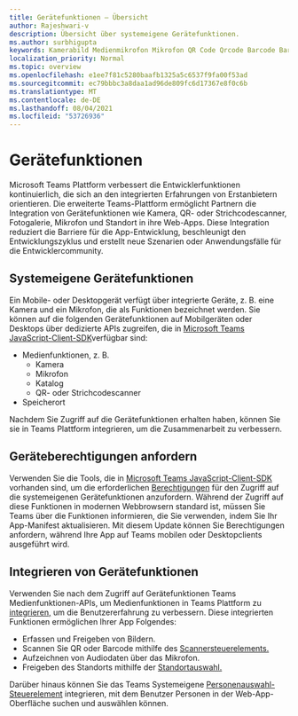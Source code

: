 ```yaml
---
title: Gerätefunktionen – Übersicht
author: Rajeshwari-v
description: Übersicht über systemeigene Gerätefunktionen.
ms.author: surbhigupta
keywords: Kamerabild Medienmikrofon Mikrofon QR Code Qrcode Barcode Barcode Scan Location Map Capabilities native Geräteberechtigungen
localization_priority: Normal
ms.topic: overview
ms.openlocfilehash: e1ee7f81c5280baafb1325a5c6537f9fa00f53ad
ms.sourcegitcommit: ec79bbbc3a8daa1ad96de809fc6d17367e8f0c6b
ms.translationtype: MT
ms.contentlocale: de-DE
ms.lasthandoff: 08/04/2021
ms.locfileid: "53726936"
---
```

# <a name="device-capabilities"></a>Gerätefunktionen

Microsoft Teams Plattform verbessert die Entwicklerfunktionen kontinuierlich, die sich an den integrierten Erfahrungen von Erstanbietern orientieren. Die erweiterte Teams-Plattform ermöglicht Partnern die Integration von Gerätefunktionen wie Kamera, QR- oder Strichcodescanner, Fotogalerie, Mikrofon und Standort in ihre Web-Apps. Diese Integration reduziert die Barriere für die App-Entwicklung, beschleunigt den Entwicklungszyklus und erstellt neue Szenarien oder Anwendungsfälle für die Entwicklercommunity.

## <a name="native-device-capabilities"></a>Systemeigene Gerätefunktionen

Ein Mobile- oder Desktopgerät verfügt über integrierte Geräte, z. B. eine Kamera und ein Mikrofon, die als Funktionen bezeichnet werden. Sie können auf die folgenden Gerätefunktionen auf Mobilgeräten oder Desktops über dedizierte APIs zugreifen, die in [Microsoft Teams JavaScript-Client-SDK](/javascript/api/overview/msteams-client?view=msteams-client-js-latest&preserve-view=true)verfügbar sind:
* Medienfunktionen, z. B.
    * Kamera
    * Mikrofon
    * Katalog
    * QR- oder Strichcodescanner
* Speicherort

Nachdem Sie Zugriff auf die Gerätefunktionen erhalten haben, können Sie sie in Teams Plattform integrieren, um die Zusammenarbeit zu verbessern. 

## <a name="request-device-permissions"></a>Geräteberechtigungen anfordern

Verwenden Sie die Tools, die in [Microsoft Teams JavaScript-Client-SDK](/javascript/api/overview/msteams-client?view=msteams-client-js-latest&preserve-view=true) vorhanden sind, um die erforderlichen [Berechtigungen](native-device-permissions.md) für den Zugriff auf die systemeigenen Gerätefunktionen anzufordern. Während der Zugriff auf diese Funktionen in modernen Webbrowsern standard ist, müssen Sie Teams über die Funktionen informieren, die Sie verwenden, indem Sie Ihr App-Manifest aktualisieren. Mit diesem Update können Sie Berechtigungen anfordern, während Ihre App auf Teams mobilen oder Desktopclients ausgeführt wird.
 
 ## <a name="integrate-device-capabilities"></a>Integrieren von Gerätefunktionen

Verwenden Sie nach dem Zugriff auf Gerätefunktionen Teams Medienfunktionen-APIs, um Medienfunktionen in Teams Plattform zu [integrieren,](mobile-camera-image-permissions.md) um die Benutzererfahrung zu verbessern. Diese integrierten Funktionen ermöglichen Ihrer App Folgendes:

* Erfassen und Freigeben von Bildern.
* Scannen Sie QR oder Barcode mithilfe des [Scannersteuerelements.](qr-barcode-scanner-capability.md)
* Aufzeichnen von Audiodaten über das Mikrofon.
* Freigeben des Standorts mithilfe der [Standortauswahl.](location-capability.md)

Darüber hinaus können Sie das Teams Systemeigene [Personenauswahl-Steuerelement](people-picker-capability.md) integrieren, mit dem Benutzer Personen in der Web-App-Oberfläche suchen und auswählen können.

